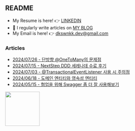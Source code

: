 
## README

- My Resume is here! 👉 [LINKEDIN](https://www.linkedin.com/in/dkswnkk/)
- 📝 I regularly write articles on [MY BLOG](https://dkswnkk.tistory.com/)
- My Email is here! 👉  dkswnkk.dev@gmail.com

### Articles

- [2024/07/26 - 단방향 @OneToMany의 문제점](https://dkswnkk.tistory.com/756) <br/>
- [2024/07/15 - NextStep DDD 세레나데 수료 후기](https://dkswnkk.tistory.com/755) <br/>
- [2024/07/03 - @TransactionalEventListener 사용 시 주의점](https://dkswnkk.tistory.com/754) <br/>
- [2024/06/18 - 도메인 엔티티와 영속성 엔티티](https://dkswnkk.tistory.com/753) <br/>
- [2024/05/15 - 협업을 위해 Swagger 좀 더 잘 사용해보기](https://dkswnkk.tistory.com/752) <br/>

<a href="https://www.credly.com/badges/b40e6910-7eda-42bd-a804-edd8f6709abd/public_url"><img src="https://images.credly.com/images/0e284c3f-5164-4b21-8660-0d84737941bc/image.png" width="110"/></a>
